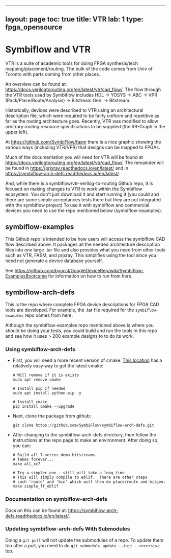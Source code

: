 
---
layout: page
toc: true
title: VTR
lab: 1
type: fpga_opensource
---

# Symbiflow and VTR
VTR is a suite of academic tools for doing FPGA synthesis/tech mapping/placement/routing.  The bulk of the code comes from Univ of Toronto with parts coming from other places.

An overview can be found at: https://docs.verilogtorouting.org/en/latest/vtr/cad_flow/.  The flow through the VTR tools used by  Symbiflow includes HDL -> YOSYS -> ABC -> VPR (Pack/Place/Route/Analysis) -> Bitstream Gen. -> Bitstream.

Historically, devices were described to VTR using an architectural description file, which were required to be fairly uniform and repetitive as far as the routing architecture goes.  Recently, VTR was modified to allow arbitrary routing resource specifications to be supplied (the RR-Graph in the upper left).

At https://github.com/SymbiFlow/fasm there is a nice graphic showing the various ways (including VTR/VPR) that designs can be mapped to FPGAs.

Much of the documentation you will need for VTR will be found at https://docs.verilogtorouting.org/en/latest/vtr/cad_flow/.  The remainder will be found in https://prjxray.readthedocs.io/en/latest/ and in https://symbiflow-arch-defs.readthedocs.io/en/latest/.

And, while there is a symbiflow/vtr-verilog-to-routing Github repo, it is focused on making changes to VTR to work within the Symbiflow ecosystem.  You don't just download it and start running it (you could and there are some simple acceptances tests there but they are not integrated with the symbiflow project)  To use it with symbiflow and commercial devices you need to use the repo mentioned below (symbiflow-examples).

## symbiflow-examples
This Github repo is intended to be how users will access the symbiflow CAD flow described above.  It packages all the needed architecture description files into one large .tar file and also provides what you need from other tools such as VTR, FASM, and prjxray.  This simplifies using the tool since you need not generate a device database yourself.

See https://github.com/byuccl/GoogleDeviceRep/wiki/Symbiflow-ExamplesBootcamp for information on how to run from here.

## symbiflow-arch-defs
This is the repo where complete FPGA device descriptions for FPGA CAD tools are developed.  For example, the .tar file required for the `symbiflow-examples` repo comes from here.  

Although the symbiflow-examples repo mentioned above is where you should be doing your tests, you could build and run the tools in this repo and see how it uses > 200 example designs to to do its work.

### Using symbiflow-arch-defs
* First, you will need a more recent version of cmake.  [This location](https://stackoverflow.com/questions/49859457/how-to-reinstall-the-latest-cmake-version) has a relatively easy way to get the latest cmake:
   ```
   # Will remove if it is exists
   sudo apt remove cmake

   # Install pip if needed
   sudo apt install python-pip -y

   # Install cmake
   pip install cmake --upgrade
   ```
* Next, clone the package from github:

   ```git clone https://github.com/SymbiFlow/symbiflow-arch-defs.git```

* After changing to the symbiflow-arch-defs directory, then follow the instructions at the repo page to make an environment.  After doing so, you can:
   ```
   # Build all 7-series demo bitstreams 
   # Takes forever...
   make all_xc7

   # Try a simpler one - still will take a long time
   # This will simply compile to eblif.  There are other steps
   # such 'route' and 'bin' which will then do place/route and bitgen.
   make simple_ff_eblif
   ```

### Documentation on symbiflow-arch-defs
Docs on this can be found at: https://symbiflow-arch-defs.readthedocs.io/en/latest/.

### Updating symbiflow-arch-defs With Submodules
Doing a ``git pull`` will not update the submodules of a repo.  To update them too after a pull, you need to do ``git submodule update --init --recursive`` too.

